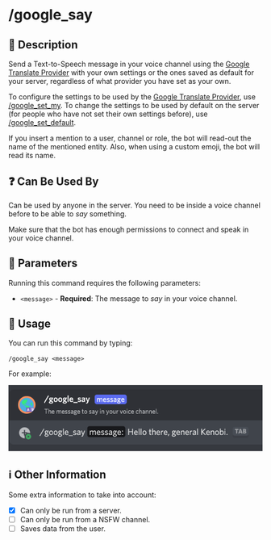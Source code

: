 # /google_say

## 📖 Description

Send a Text-to-Speech message in your voice channel using the [Google Translate Provider](../../text-to-speech-providers/google-translate.md) with your own settings or the ones saved as default for your server, regardless of what provider you have set as your own.

To configure the settings to be used by the [Google Translate Provider](../../text-to-speech-providers/google-translate.md), use [/google_set_my](../google-tts/google-set-my.md). To change the settings to be used by default on the server (for people who have not set their own settings before), use [/google_set_default](../google-tts/google-set-default.md).

If you insert a mention to a user, channel or role, the bot will read-out the name of the mentioned entity. Also, when using a custom emoji, the bot will read its name.

## ❓ Can Be Used By

Can be used by anyone in the server. You need to be inside a voice channel before to be able to *say* something.

Make sure that the bot has enough permissions to connect and speak in your voice channel.

## 🔨 Parameters

Running this command requires the following parameters:

* `<message>` - **Required**: The message to *say* in your voice channel.

## 🎈 Usage

You can run this command by typing:

```text
/google_say <message>
```

For example:

![google-say-usage](../../assets/screenshots/google-say-usage.png)

## ℹ️ Other Information

Some extra information to take into account:

* [x] Can only be run from a server.
* [ ] Can only be run from a NSFW channel.
* [ ] Saves data from the user.
